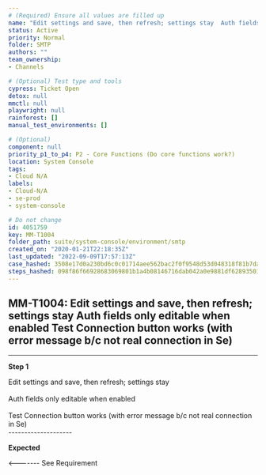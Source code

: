 ```yaml
---
# (Required) Ensure all values are filled up
name: "Edit settings and save, then refresh; settings stay  Auth fields only editable when enabled  Test Connection button works (with error message b/c not real connection in Se)"
status: Active
priority: Normal
folder: SMTP
authors: ""
team_ownership: 
- Channels

# (Optional) Test type and tools
cypress: Ticket Open
detox: null
mmctl: null
playwright: null
rainforest: []
manual_test_environments: []

# (Optional)
component: null
priority_p1_to_p4: P2 - Core Functions (Do core functions work?)
location: System Console
tags: 
- Cloud N/A
labels: 
- Cloud-N/A
- se-prod
- system-console

# Do not change
id: 4051759
key: MM-T1004
folder_path: suite/system-console/environment/smtp
created_on: "2020-01-21T22:18:35Z"
last_updated: "2022-09-09T17:57:13Z"
case_hashed: 3508e17d0a230bd6c0c01714aee562bac2f0f9548d53d048318f81b7da2c832c5ad5688c563a979c39661f11472bdec3
steps_hashed: 098f86f66928683069801b1a4b08146716dab042a0e9881df62893501058f3abf82fb50aa1a887fa492959fa288a43f7
---
```


## MM-T1004: Edit settings and save, then refresh; settings stay Auth fields only editable when enabled Test Connection button works (with error message b/c not real connection in Se)

---

**Step 1**

Edit settings and save, then refresh; settings stay\
\
Auth fields only editable when enabled\
\
Test Connection button works (with error message b/c not real connection in Se)\
\--------------------

**Expected**

<------- See Requirement
